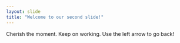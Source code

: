 ```yaml
---
layout: slide
title: "Welcome to our second slide!"
---
```

Cherish the moment. Keep on working.
Use the left arrow to go back!
